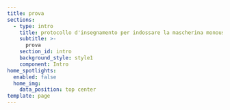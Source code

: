 ```yaml
---
title: prova
sections:
  - type: intro
    title: protocollo d'insegnamento per indossare la mascherina monouso
    subtitle: >-
      prova
    section_id: intro
    background_style: style1
    component: Intro
home_spotlights:
  enabled: false
  home_img:
    data_position: top center
template: page
---
```

